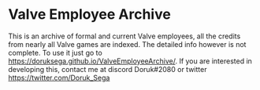 # Valve Employee Archive
This is an archive of formal and current Valve employees, all the credits from nearly all Valve games are indexed.
The detailed info however is not complete. To use it just go to https://doruksega.github.io/ValveEmployeeArchive/.
If you are interested in developing this, contact me at discord Doruk#2080 or twitter https://twitter.com/Doruk_Sega

